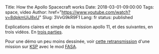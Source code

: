 Title: How the Apollo Spacecraft works
Date: 2018-03-01-09:00:00
Tags: space, video
Author: href="https://www.youtube.com/watch?v=8dpkmUjJ8xU"
Slug: 3VvG9kR9F1
Lang: fr
status: published

Explications claires et simple de la mission apollo 11, et des suivantes, en trois vidéos.
En [troi](https://www.youtube.com/watch?v=8dpkmUjJ8xU)[s par](https://www.youtube.com/watch?v=tl1KPjxKVqk)[ties](https://www.youtube.com/watch?v=qt_xoCXLXnI).

Pour une démo un peu moins dessinée, voir [cette retransmission](https://www.youtube.com/watch?v=7ipCXpkSOwc)
d'une mission sur [KSP](https://kerbalspaceprogram.com/) avec le mod [FASA](https://kerbalx.com/mods/fasa).
